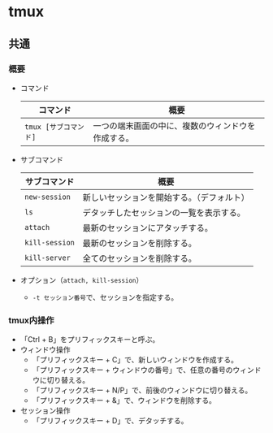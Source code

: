 # tmux

## 共通

### 概要

- コマンド

  |コマンド|概要|
  |---|---|
  |`tmux [サブコマンド]`|一つの端末画面の中に、複数のウィンドウを作成する。|

- サブコマンド

  | サブコマンド   | 概要                                       |
  | -------------- | ------------------------------------------ |
  | `new-session`  | 新しいセッションを開始する。（デフォルト） |
  | `ls`           | デタッチしたセッションの一覧を表示する。   |
  | `attach`       | 最新のセッションにアタッチする。           |
  | `kill-session` | 最新のセッションを削除する。               |
  | `kill-server`  | 全てのセッションを削除する。               |

- オプション（`attach, kill-session`）
  - `-t セッション番号`で、セッションを指定する。

### tmux内操作

- 「Ctrl + B」をプリフィックスキーと呼ぶ。
- ウィンドウ操作
  - 「プリフィックスキー + C」で、新しいウィンドウを作成する。
  - 「プリフィックスキー + ウィンドウの番号」で、任意の番号のウィンドウに切り替える。
  - 「プリフィックスキー + N/P」で、前後のウィンドウに切り替える。
  - 「プリフィックスキー + &」で、ウィンドウを削除する。
- セッション操作
  - 「プリフィックスキー + D」で、デタッチする。
